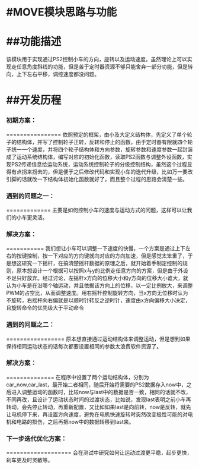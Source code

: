 #MOVE模块思路与功能
=========================
##功能描述
========================
  该模块用于实现通过PS2控制小车的方向，旋转以及运动速度。虽然理论上可以实现走任意角度斜线的功能，但是苦于定时器资源不够只能舍弃一部分功能，但是转向，上下左右平移，调控速度都没问题。

##开发历程
=========================
  ### 初期方案：<br>
  ================
    依照预定的框架，由小及大定义结构体，先定义了单个轮子的结构体，并写了控制轮子正转，反转和停止的函数，由于定时器有限就四个轮子统一一个速度，并将四个轮子结构体和方向参数，旋转参数和速度参数一起封装成了运动系统结构体，编写对应的初始化函数，读取PS2函数与调整外设函数，实现PS2传递信息给运动系统，运动系统控制轮子的分级控制结构，虽然这个过程显得有点拐来拐去的，但是便于之后修改代码和实现小车的迭代升级，比如万一要改引脚的话就改一下结构体初始化函数就好了，而且整个过程的思路会清楚一些。<br>
  ### 遇到的问题之一：<br>
  =============
    主要是如何控制小车的速度与运动方式的问题，这样可以让我们的小车更灵活。<br>
  ### 解决方案：<br>
  ===========
    我们想让小车可以调整一下速度的快慢，一个方案是通过上下左右的按键控制，按一下对应的方向键就向对应的方向加速，但是感觉太笨重了，于是想这研究一下摇杆，在搞清楚摇杆数据的原理之后，就开始着手制定控制的规则，原本想设计一个根据可以按照x与y的比例走任意方向的方案，但是由于外设不足只好放弃。经过讨论，左摇杆x方向的位移大小和y方向的位移大小谁大，就认为小车是在沿哪个轴运动，并且依据该方向上的位移，以一定比例放大，来调整PWM的占空比，从而调整速度。用右摇杆控制旋转方向，当x方向无位移时认为不旋转，右摇杆向右偏就是以顺时针转反之逆时针，速度由x方向偏移大小决定，且旋转命令的优先级大于平动命令<br>
  ### 遇到的问题之二：<br>
  =================
    原本想直接通过运动结构体来调整运动，但是想到如果保持相同运动状态的话每次都要设置相同的参数太浪费软件资源了。<br>
  ### 解决方案：<br>
  ==============
    在程序中设置了两个运动结构体，分别为car_now,car_last，最开始二者相同，随后开始将需要的PS2数据存入now中，之后进入调整运动的函数时，比较now与last中的数据是否一致，相同的话就不改，不同再改，且设计了运动状态时间的过渡状态，比如说，发现last表明之前小车再转动，会先停止转动，再重新配置，又比如如果last是向前转，now是反转，就先让电机停下来，再设置方向速度，避免在电机快速旋转时突然改变极性可能的对电机和电路的损伤，之后再把now中的数据转移到last来。<br>
  ### 下一步迭代优化方案：<br>
  ===================
    会在测试中研究如何让运动过渡更平稳，起步更快，刹车更及时灵敏等。<br>



